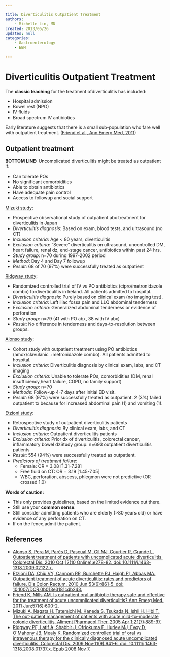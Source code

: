 ```yaml
---

title: Diverticulitis Outpatient Treatment
authors:
    - Michelle Lin, MD
created: 2013/05/26
updates: null
categories:
    - Gastroenterology
    - EBM

---
```


# Diverticulitis Outpatient Treatment

The **classic teaching** for the treatment ofdiverticulitis has included:

-   Hospital admission
-   Bowel rest (NPO)
-   IV fluids
-   Broad spectrum IV antibiotics

Early literature suggests that there is a small sub-population who fare well with outpatient treatment. ([Friend et al., Ann Emerg Med, 2011](https://www.ncbi.nlm.nih.gov/pubmed/?term=21770056))

## Outpatient treatment

**BOTTOM LINE:** Uncomplicated diverticulitis might be treated as outpatient if:

-   Can tolerate POs
-   No significant comorbidities
-   Able to obtain antibiotics
-   Have adequate pain control
-   Access to followup and social support 

[Mizuki study](https://www.ncbi.nlm.nih.gov/pubmed/?term=￼￼15801924):
-   Prospective observational study of outpatient abx treatment for diverticulitis in Japan 
-   *Diverticulitis diagnosis*: Based on exam, blood tests, and ultrasound (no CT) 
-   *Inclusion criteria*: Age &lt; 80 years, diverticulitis
-   *Exclusion criteria*: “Severe” diverticulitis on ultrasound, uncontrolled DM, heart failure, renal dz, end-stage cancer, antibiotics within past 24 hrs. 
-   *Study group*: n=70 during 1997-2002 period
-   *Method*: Day 4 and Day 7 followup
-   *Result*: 68 of 70 (97%) were successfully treated as outpatient 

[Ridgway study](https://www.ncbi.nlm.nih.gov/pubmed/?term=￼19016815):

-   Randomized controlled trial of IV vs PO antibiotics (cipro/metronidazole combo) fordiverticulitis in Ireland. All patients admitted to hospital.
-   *Diverticulitis diagnosis*: Purely based on clinical exam (no imaging test).
-   *Inclusion criteria*: Left iliac fossa pain and LLQ abdominal tenderness
-   *Exclusion criteria:* Generalized abdominal tenderness or evidence of perforation 
-   *Study group*: n=79 (41 with PO abx, 38 with IV abx)
-   *Result*: No difference in tenderness and days-to-resolution between groups. 

[Alonso study](https://www.ncbi.nlm.nih.gov/pubmed/?term=￼￼19906059):
-   Cohort study with outpatient treatment using PO antibiotics (amox/clavulanic +metronidazole combo). All patients admitted to hospital.
-   *Inclusion criteria*: Diverticulitis diagnosis by clinical exam, labs, and CT imaging 
-   *Exclusion criteria*: Unable to tolerate POs, comorbidities (DM, renal insufficiency,heart failure, COPD, no family support)
-   *Study group*: n=70
-   *Methods*: Follow-up 4-7 days after initial ED visit.
-   *Result*: 68 (97%) were successfully treated as outpatient. 2 (3%) failed outpatient tx because for increased abdominal pain (1) and vomiting (1). 

[Etzioni study](https://www.ncbi.nlm.nih.gov/pubmed/?term=￼￼19906059):

- Retrospective study of outpatient diverticulitis patients
- *Diverticulitis diagnosis:* By clinical exam, labs, and CT
- *Inclusion criteria*: Outpatient diverticulitis patients
- *Exclusion criteria*: Prior dx of diverticulitis, colorectal cancer, inflammatory bowel dzStudy group: n=693 outpatient diverticulitis patients
- *Result*: 554 (94%) were successfully treated as outpatient.
- *Predictors of treatment failure*:
  -   Female: OR = 3.08 [1.31-7.28]
  -   Free fluid on CT: OR = 3.19 [1.45-7.05]
  -   WBC, perforation, abscess, phlegmon were not predictive (OR crossed 1.0)

**Words of caution:** 
- This only provides guidelines, based on the limited evidence out there. 
- Still use your **common sense**. 
- Still consider admitting patients who are elderly (&gt;80 years old) or have evidence of any perforation on CT. 
- If on the fence,admit the patient.

## References

-   [Alonso S, Pera M, Parés D, Pascual M, Gil MJ, Courtier R, Grande L. Outpatient treatment of patients with uncomplicated acute diverticulitis. Colorectal Dis. 2010 Oct;12(10 Online):e278-82. doi: 10.1111/j.1463-1318.2009.02122.x.](https://www.ncbi.nlm.nih.gov/pubmed/?term=￼￼19906059)
-   [Etzioni DA, Chiu VY, Cannom RR, Burchette RJ, Haigh PI, Abbas MA. Outpatient treatment of acute diverticulitis: rates and predictors of failure. Dis Colon Rectum. 2010 Jun;53(6):861-5. doi: 10.1007/DCR.0b013e3181cdb243.](https://www.ncbi.nlm.nih.gov/pubmed/?term=￼￼19906059)
-   [Friend K, Mills AM. Is outpatient oral antibiotic therapy safe and effective for the treatment of acute uncomplicated diverticulitis? Ann Emerg Med. 2011 Jun;57(6):600-2.](https://www.ncbi.nlm.nih.gov/pubmed/?term=21770056)
-   [Mizuki A, Nagata H, Tatemichi M, Kaneda S, Tsukada N, Ishii H, Hibi T. The out-patient management of patients with acute mild-to-moderate colonic diverticulitis. Aliment Pharmacol Ther. 2005 Apr 1;21(7):889-97.](https://www.ncbi.nlm.nih.gov/pubmed/?term=￼￼15801924)
-   [Ridgway PF, Latif A, Shabbir J, Ofriokuma F, Hurley MJ, Evoy D, O'Mahony JB, Mealy K. Randomized controlled trial of oral vs intravenous therapy for the clinically diagnosed acute uncomplicated diverticulitis. Colorectal Dis. 2009 Nov;11(9):941-6. doi: 10.1111/j.1463-1318.2008.01737.x. Epub 2008 Nov 7.](https://www.ncbi.nlm.nih.gov/pubmed/?term=￼19016815)
